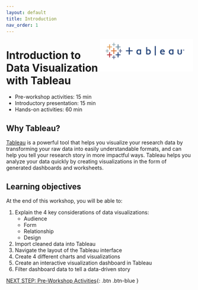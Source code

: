 ```yaml
---
layout: default
title: Introduction 
nav_order: 1
---
```

<img src="images\logo.png" alt="tableau logo" style="float:right;width:250px;"> 

# Introduction to Data Visualization with Tableau

- Pre-workshop activities: 15 min 
- Introductory presentation: 15 min
- Hands-on activities: 60 min

## Why Tableau?

[Tableau](https://www.tableau.com/) is a powerful tool that helps you visualize your research data by transforming your raw data into easily understandable formats, and can help you tell your research story in more impactful ways. Tableau helps you analyze your data quickly by creating visualizations in the form of generated dashboards and worksheets.

## Learning objectives

At the end of this workshop, you will be able to:

1.  Explain the 4 key considerations of data visualizations:
    - Audience
    - Form
    - Relationship
    - Design
2.  Import cleaned data into Tableau
3.  Navigate the layout of the Tableau interface
4.  Create 4 different charts and visualizations
5.  Create an interactive visualization dashboard in Tableau
6.  Filter dashboard data to tell a data-driven story
 
[NEXT STEP: Pre-Workshop Activities](pre-workshop.html){: .btn .btn-blue }
